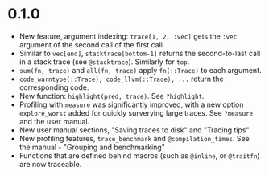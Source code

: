 # 0.1.0

- New feature, argument indexing: `trace[1, 2, :vec]` gets the `:vec` argument of the second call of the first call.
- Similar to `vec[end]`, `stacktrace[bottom-1]` returns the second-to-last call in a
stack trace (see `@stacktrace`). Similarly for `top`.
- `sum(fn, trace)` and `all(fn, trace)` apply `fn(::Trace)` to each argument.
- `code_warntype(::Trace), code_llvm(::Trace), ...` return the corresponding code.
- New function: `highlight(pred, trace)`. See `?highlight`.
- Profiling with `measure` was significantly improved, with a new option `explore_worst`
added for quickly surverying large traces. See `?measure` and the user manual.
- New user manual sections, "Saving traces to disk" and "Tracing tips"
- New profiling features, `trace_benchmark` and `@compilation_times`. See the manual - "Grouping and benchmarking"
- Functions that are defined behind macros (such as `@inline`, or `@traitfn`) are now
traceable.
